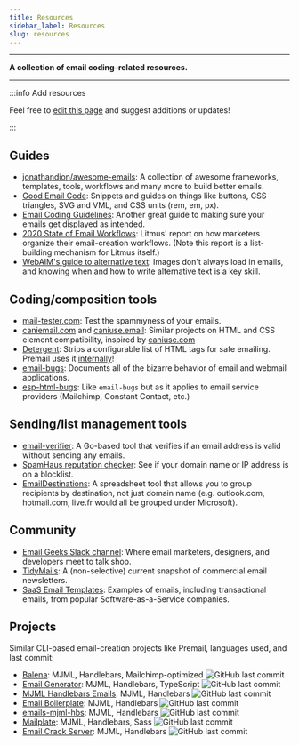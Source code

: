 ```yaml
---
title: Resources
sidebar_label: Resources
slug: resources
---
```


---

**A collection of email coding–related resources.**

---

:::info Add resources

Feel free to [edit this page](https://github.com/premail/website/tree/main/docs/98-resources.md) and suggest additions or updates!

:::

## Guides

- [jonathandion/awesome-emails](https://github.com/jonathandion/awesome-emails): A collection of awesome frameworks, templates, tools, workflows and many more to build better emails.
- [Good Email Code](https://www.goodemailcode.com/): Snippets and guides on things like buttons, CSS triangles, SVG and VML, and CSS units (rem, em, px).
- [Email Coding Guidelines](https://github.com/hteumeuleu/email-guidelines): Another great guide to making sure your emails get displayed as intended.
- [2020 State of Email Workflows](https://www.litmus.com/resources/2020-state-of-email-workflows/): Litmus' report on how marketers organize their email-creation workflows. (Note this report is a list-building mechanism for Litmus itself.)
- [WebAIM's guide to alternative text](https://webaim.org/techniques/alttext/): Images don't always load in emails, and knowing when and how to write alternative text is a key skill.

## Coding/composition tools

- [mail-tester.com](https://www.mail-tester.com/): Test the spammyness of your emails.
- [caniemail.com](https://www.caniemail.com/) and [caniuse.email](https://caniuse.email/): Similar projects on HTML and CSS element compatibility, inspired by [caniuse.com](https://caniuse.com/)
- [Detergent](https://detergent.io): Strips a configurable list of HTML tags for safe emailing. Premail uses it [internally](https://codsen.com/os/detergent/)!
- [email-bugs](https://github.com/hteumeuleu/email-bugs): Documents all of the bizarre behavior of email and webmail applications.
- [esp-html-bugs](https://github.com/Badsender-com/esp-html-bugs): Like `email-bugs` but as it applies to email service providers (Mailchimp, Constant Contact, etc.)

## Sending/list management tools

- [email-verifier](https://github.com/AfterShip/email-verifier): A Go-based tool that verifies if an email address is valid without sending any emails.
- [SpamHaus reputation checker](https://check.spamhaus.org/): See if your domain name or IP address is on a blocklist.
- [EmailDestinations](https://github.com/Badsender-com/EmailDestinations): A spreadsheet tool that allows you to group recipients by destination, not just domain name (e.g. outlook.com, hotmail.com, live.fr would all be grouped under Microsoft).

## Community

- [Email Geeks Slack channel](https://email.geeks.chat/): Where email marketers, designers, and developers meet to talk shop.
- [TidyMails](https://tidymails.com/): A (non-selective) current snapshot of commercial email newsletters.
- [SaaS Email Templates](https://saasemailtemplates.io/templates): Examples of emails, including transactional emails, from popular Software-as-a-Service companies.

## Projects

Similar CLI-based email-creation projects like Premail, languages used, and last commit:

- [Balena](https://github.com/balena-io/balena-emails): MJML, Handlebars, Mailchimp-optimized ![GitHub last commit](https://img.shields.io/github/last-commit/balena-io/balena-emails?style=flat-square)
- [Email Generator](https://github.com/mikecabana/email-generator): MJML, Handlebars, TypeScript ![GitHub last commit](https://img.shields.io/github/last-commit/mikecabana/email-generator?style=flat-square)
- [MJML Handlebars Emails](https://github.com/pkelleter/mjml-handlebars-emails): MJML, Handlebars ![GitHub last commit](https://img.shields.io/github/last-commit/pkelleter/mjml-handlebars-emails?style=flat-square)
- [Email Boilerplate](https://github.com/kennybecerra/emailBoilerplate): MJML, Handlebars ![GitHub last commit](https://img.shields.io/github/last-commit/kennybecerra/emailBoilerplate?style=flat-square)
- [emails-mjml-hbs](https://github.com/raunsholt/emails-mjml-hbs): MJML, Handlebars ![GitHub last commit](https://img.shields.io/github/last-commit/raunsholt/emails-mjml-hbs?style=flat-square)
- [Mailplate](https://github.com/kevgk/Mailplate): MJML, Handlebars, Sass ![GitHub last commit](https://img.shields.io/github/last-commit/kevgk/Mailplate?style=flat-square)
- [Email Crack Server](https://github.com/as3io/email-crack-server): MJML, Handlebars ![GitHub last commit](https://img.shields.io/github/last-commit/as3io/email-crack-server?style=flat-square)
